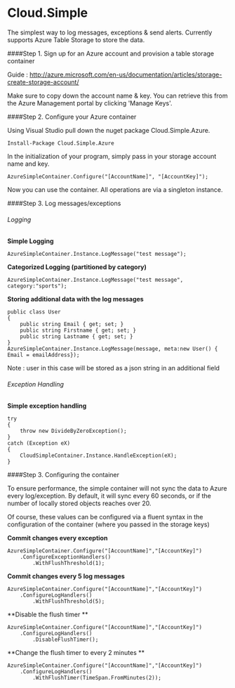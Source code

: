 Cloud.Simple
===========

The simplest way to log messages, exceptions & send alerts.
Currently supports Azure Table Storage to store the data.


####Step 1. Sign up for an Azure account and provision a table storage container

Guide : http://azure.microsoft.com/en-us/documentation/articles/storage-create-storage-account/

Make sure to copy down the account name & key. You can retrieve this from the Azure Management portal by clicking 'Manage Keys'.


####Step 2. Configure your Azure container

Using Visual Studio pull down the nuget package Cloud.Simple.Azure. 

```
Install-Package Cloud.Simple.Azure
```

In the initialization of your program, simply pass in your storage account name and key.

```
AzureSimpleContainer.Configure("[AccountName]", "[AccountKey]");
```

Now you can use the container. All operations are via a singleton instance.

####Step 3. Log messages/exceptions

###### Logging

**Simple Logging**

```
AzureSimpleContainer.Instance.LogMessage("test message");
```

**Categorized Logging (partitioned by category)**

```
AzureSimpleContainer.Instance.LogMessage("test message", category:"sports");
```

**Storing additional data with the log messages**


```
public class User
{
    public string Email { get; set; }
    public string Firstname { get; set; }
    public string Lastname { get; set; }
}
AzureSimpleContainer.Instance.LogMessage(message, meta:new User() { Email = emailAddress});
```

Note : user in this case will be stored as a json string in an additional field

###### Exception Handling

**Simple exception handling**
```
try
{
    throw new DivideByZeroException();
}
catch (Exception eX)
{
    CloudSimpleContainer.Instance.HandleException(eX);
}
```

####Step 3. Configuring the container

To ensure performance, the simple container will not sync the data to Azure every log/exception. By default, it will sync every 60 seconds, or if the number of locally stored objects reaches over 20.

Of course, these values can be configured via a fluent syntax in the configuration of the container (where you passed in the storage keys)

**Commit changes every exception**

```
AzureSimpleContainer.Configure("[AccountName]","[AccountKey]")
    .ConfigureExceptionHandlers()
        .WithFlushThreshold(1);
```

**Commit changes every 5 log messages**

```
AzureSimpleContainer.Configure("[AccountName]","[AccountKey]")
    .ConfigureLogHandlers()
        .WithFlushThreshold(5);
```

**Disable the flush timer **
```
AzureSimpleContainer.Configure("[AccountName]","[AccountKey]")
    .ConfigureLogHandlers()
        .DisableFlushTimer();
```

**Change the flush timer to every 2 minutes **
```
AzureSimpleContainer.Configure("[AccountName]","[AccountKey]")
    .ConfigureLogHandlers()
        .WithFlushTimer(TimeSpan.FromMinutes(2));
```
